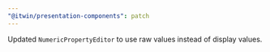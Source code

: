 ```yaml
---
"@itwin/presentation-components": patch
---
```


Updated `NumericPropertyEditor` to use raw values instead of display values.
